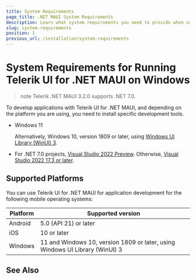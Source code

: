 ```yaml
---
title: System Requirements
page_title: .NET MAUI System Requirements
description: Learn what system requirements you need to provide when using any of the installation approaches for the Telerik UI for .NET MAUI library.
slug: system-requirements
position: 1
previous_url: /installation/system-requirements
---
```


# System Requirements for Running Telerik UI for .NET MAUI on Windows

>note Telerik .NET MAUI 3.2.0 supports .NET 7.0.

To develop applications with Telerik UI for .NET MAUI, and depending on the platform you are using, you need to install specific development tools.

* Windows 11

  Alternatively, Windows 10, version 1809 or later, using [Windows UI Library (WinUI) 3](https://learn.microsoft.com/en-us/windows/apps/winui/winui3/).

* For .NET 7.0 projects, [Visual Studio 2022 Preview](https://visualstudio.microsoft.com/vs/preview/). Otherwise, [Visual Studio 2022 17.3 or later](https://learn.microsoft.com/en-us/dotnet/maui/get-started/installation).

## Supported Platforms

You can use Telerik UI for .NET MAUI for application development for the following mobile operating systems:

| Platform | Supported version |
| ------------- | --------------- |
| Android | 5.0 (API 21) or later |
| iOS | 10 or later |
| Windows | 11 and Windows 10, version 1809 or later, using Windows UI Library (WinUI) 3 |

## See Also
